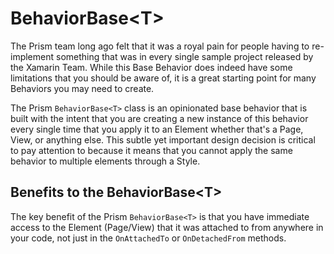 # BehaviorBase&lt;T&gt;

The Prism team long ago felt that it was a royal pain for people having to re-implement something that was in every single sample project released by the Xamarin Team. While this Base Behavior does indeed have some limitations that you should be aware of, it is a great starting point for many Behaviors you may need to create.

The Prism `BehaviorBase<T>` class is an opinionated base behavior that is built with the intent that you are creating a new instance of this behavior every single time that you apply it to an Element whether that's a Page, View, or anything else. This subtle yet important design decision is critical to pay attention to because it means that you cannot apply the same behavior to multiple elements through a Style.

## Benefits to the BehaviorBase&lt;T&gt;

The key benefit of the Prism `BehaviorBase<T>` is that you have immediate access to the Element (Page/View) that it was attached to from anywhere in your code, not just in the `OnAttachedTo` or `OnDetachedFrom` methods.